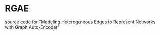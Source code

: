 # RGAE
source code for "Modeling Heterogeneous Edges to Represent Networks with Graph Auto-Encoder"

